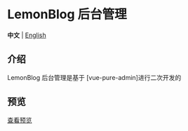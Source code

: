 <h1>LemonBlog 后台管理</h1>

**中文** | [English](./README.en-US.md)

## 介绍

LemonBlog 后台管理是基于 [vue-pure-admin]进行二次开发的

## 预览

[查看预览](lemonyao.top)
